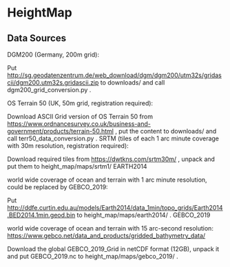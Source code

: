 # HeightMap

## Data Sources

DGM200 (Germany, 200m grid):

Put http://sg.geodatenzentrum.de/web_download/dgm/dgm200/utm32s/gridascii/dgm200.utm32s.gridascii.zip to downloads/ and call dgm200_grid_conversion.py .

OS Terrain 50 (UK, 50m grid, registration required):

Download ASCII Grid version of OS Terrain 50 from
https://www.ordnancesurvey.co.uk/business-and-government/products/terrain-50.html , put the content to downloads/ and call terr50_data_conversion.py .
SRTM (tiles of each 1 arc minute coverage with 30m resolution, registration required):

Download required tiles from https://dwtkns.com/srtm30m/ , unpack and put them to height_map/maps/srtm1/
EARTH2014

world wide coverage of ocean and terrain with 1 arc minute resolution, could be replaced by GEBCO_2019:

Put http://ddfe.curtin.edu.au/models/Earth2014/data_1min/topo_grids/Earth2014.BED2014.1min.geod.bin to height_map/maps/earth2014/ .
GEBCO_2019

world wide coverage of ocean and terrain with 15 arc-second resolution:
https://www.gebco.net/data_and_products/gridded_bathymetry_data/

Download the global GEBCO_2019_Grid in netCDF format (12GB), unpack it and put GEBCO_2019.nc to height_map/maps/gebco_2019/ .
